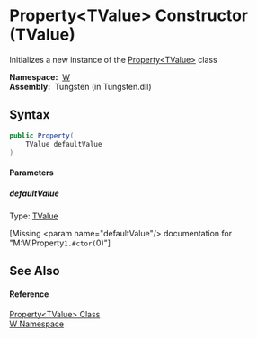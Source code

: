 Property&lt;TValue> Constructor (TValue)
========================================
  Initializes a new instance of the [Property&lt;TValue>][1] class

  **Namespace:**  [W][2]  
  **Assembly:**  Tungsten (in Tungsten.dll)

Syntax
------

```csharp
public Property(
	TValue defaultValue
)
```

#### Parameters

##### *defaultValue*
Type: [TValue][1]  

[Missing &lt;param name="defaultValue"/> documentation for "M:W.Property`1.#ctor(`0)"]



See Also
--------

#### Reference
[Property&lt;TValue> Class][1]  
[W Namespace][2]  

[1]: README.md
[2]: ../README.md
[3]: ../../_icons/Help.png